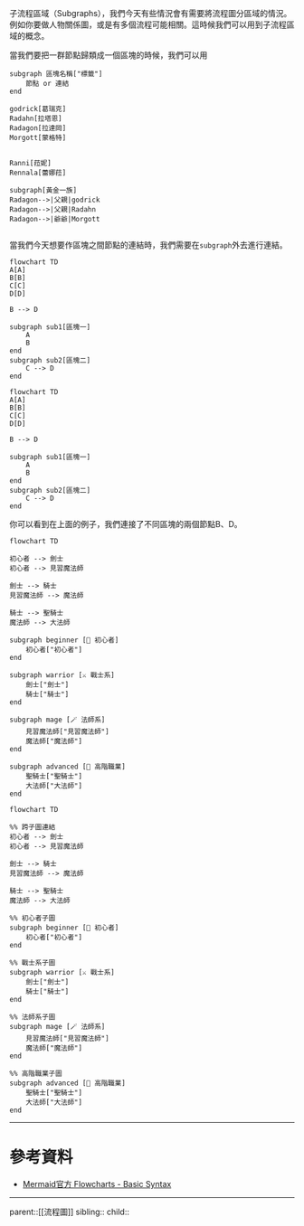 子流程區域（Subgraphs），我們今天有些情況會有需要將流程圖分區域的情況。例如你要做人物關係圖，或是有多個流程可能相關。這時候我們可以用到子流程區域的概念。

當我們要把一群節點歸類成一個區塊的時候，我們可以用
```Mermaid
subgraph 區塊名稱["標籤"]
	節點 or 連結
end
```

```Mermaid
godrick[葛瑞克]
Radahn[拉塔恩]
Radagon[拉達岡]
Morgott[蒙格特]

  
Ranni[菈妮]
Rennala[蕾娜菈]

subgraph[黃金一族]
Radagon-->|父親|godrick
Radagon-->|父親|Radahn
Radagon-->|爺爺|Morgott


```
當我們今天想要作區塊之間節點的連結時，我們需要在`subgraph`外去進行連結。
```Mermaid
flowchart TD
A[A]
B[B]
C[C]
D[D]

B --> D

subgraph sub1[區塊一]
	A
	B
end
subgraph sub2[區塊二]
	C --> D
end
```
```mermaid
flowchart TD
A[A]
B[B]
C[C]
D[D]

B --> D

subgraph sub1[區塊一]
	A
	B
end
subgraph sub2[區塊二]
	C --> D
end
```
你可以看到在上面的例子，我們連接了不同區塊的兩個節點B、D。

```Mermaid
flowchart TD

初心者 --> 劍士
初心者 --> 見習魔法師

劍士 --> 騎士
見習魔法師 --> 魔法師

騎士 --> 聖騎士
魔法師 --> 大法師

subgraph beginner [👶 初心者]
    初心者["初心者"]
end

subgraph warrior [⚔️ 戰士系]
    劍士["劍士"]
    騎士["騎士"]
end

subgraph mage [🪄 法師系]
    見習魔法師["見習魔法師"]
    魔法師["魔法師"]
end

subgraph advanced [🌟 高階職業]
    聖騎士["聖騎士"]
    大法師["大法師"]
end
```
```mermaid
flowchart TD

%% 跨子圖連結
初心者 --> 劍士
初心者 --> 見習魔法師

劍士 --> 騎士
見習魔法師 --> 魔法師

騎士 --> 聖騎士
魔法師 --> 大法師

%% 初心者子圖
subgraph beginner [👶 初心者]
    初心者["初心者"]
end

%% 戰士系子圖
subgraph warrior [⚔️ 戰士系]
    劍士["劍士"]
    騎士["騎士"]
end

%% 法師系子圖
subgraph mage [🪄 法師系]
    見習魔法師["見習魔法師"]
    魔法師["魔法師"]
end

%% 高階職業子圖
subgraph advanced [🌟 高階職業]
    聖騎士["聖騎士"]
    大法師["大法師"]
end
```
- - -
# 參考資料
- [Mermaid官方 Flowcharts - Basic Syntax](https://mermaid.js.org/syntax/flowchart.html#tagged-process-tagged-rectangle)
- - -
parent::[[流程圖]]
sibling::
child::